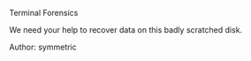 Terminal Forensics

We need your help to recover data on this badly scratched disk.

Author: symmetric
